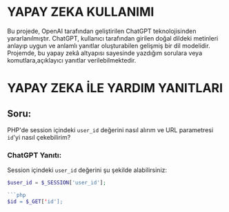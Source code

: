 # YAPAY ZEKA KULLANIMI 

Bu projede, OpenAI tarafından geliştirilen ChatGPT teknolojisinden yararlanılmıştır. ChatGPT, kullanıcı tarafından girilen doğal dildeki metinleri anlayıp uygun ve anlamlı yanıtlar oluşturabilen gelişmiş bir dil modelidir. Projemde, bu yapay zekâ altyapısı sayesinde yazdığım sorulara veya komutlara,açıklayıcı yanıtlar verilebilmektedir. 

# YAPAY ZEKA İLE YARDIM YANITLARI

## Soru:
PHP'de session içindeki `user_id` değerini nasıl alırım ve URL parametresi `id`'yi nasıl çekebilirim?

### ChatGPT Yanıtı:
Session içindeki `user_id` değerini şu şekilde alabilirsiniz:

```php
$user_id = $_SESSION['user_id'];

```php
$id = $_GET['id'];




